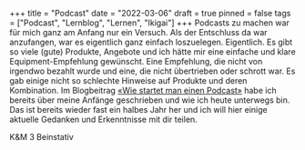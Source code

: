 +++
title = "Podcast"
date = "2022-03-06"
draft = true
pinned = false
tags = ["Podcast", "Lernblog", "Lernen", "Ikigai"]
+++
Podcasts zu machen war für mich ganz am Anfang nur ein Versuch. Als der Entschluss da war anzufangen, war es eigentlich ganz einfach loszuelegen. Eigentlich. Es gibt so viele (gute) Produkte, Angebote und ich hätte mir eine einfache und klare Equipment-Empfehlung gewünscht. Eine Empfehlung, die nicht von irgendwo bezahlt wurde und eine, die nicht übertrieben oder schrott war. Es gab einige nicht so schlechte Hinweise auf Produkte und deren Kombination. Im Blogbeitrag [«Wie startet man einen Podcast»](https://www.bensblog.ch/wie-startet-man-einen-podcast/) habe ich bereits über meine Anfänge geschrieben und wie ich heute unterwegs bin. Das ist bereits wieder fast ein halbes Jahr her und ich will hier einige aktuelle Gedanken und Erkenntnisse mit dir teilen. 



K&M 3 Beinstativ